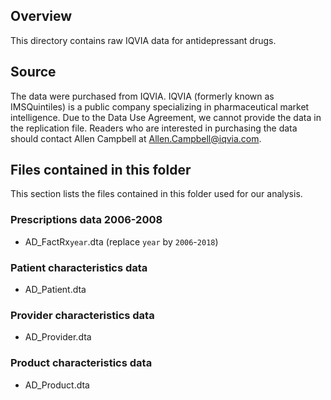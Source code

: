 ## Overview
This directory contains raw IQVIA data for antidepressant drugs.
 
## Source
The data were purchased from IQVIA. IQVIA (formerly known as IMSQuintiles) is a public company specializing in pharmaceutical market intelligence. Due to the Data Use Agreement, we cannot provide the data in the replication file. Readers who are interested in purchasing the data should contact Allen Campbell at Allen.Campbell@iqvia.com.

## Files contained in this folder
This section lists the files contained in this folder used for our analysis.

### Prescriptions data 2006-2008
- AD_FactRx`year`.dta (replace `year` by `2006`-`2018`)

### Patient characteristics data
- AD_Patient.dta

### Provider characteristics data
- AD_Provider.dta

### Product characteristics data
- AD_Product.dta

